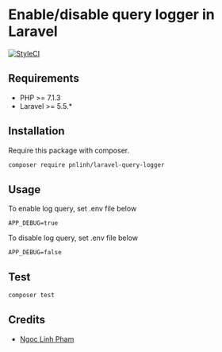 # Enable/disable query logger in Laravel
[![StyleCI](https://github.styleci.io/repos/155349271/shield?branch=master)](https://github.styleci.io/repos/155349271)

## Requirements

- PHP >= 7.1.3
- Laravel >= 5.5.*

## Installation

Require this package with composer.

```bash
composer require pnlinh/laravel-query-logger
```

## Usage

To enable log query, set .env file below
```
APP_DEBUG=true
```

To disable log query, set .env file below
```
APP_DEBUG=false
```

## Test

```bash
composer test
```

## Credits

- [Ngoc Linh Pham](https://github.com/pnlinh)
